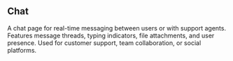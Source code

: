 ## Chat
A chat page for real-time messaging between users or with support agents. Features message threads, typing indicators, file attachments, and user presence. Used for customer support, team collaboration, or social platforms.
